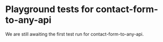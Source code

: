 # Playground tests for contact-form-to-any-api
We are still awaiting the first test run for contact-form-to-any-api.
